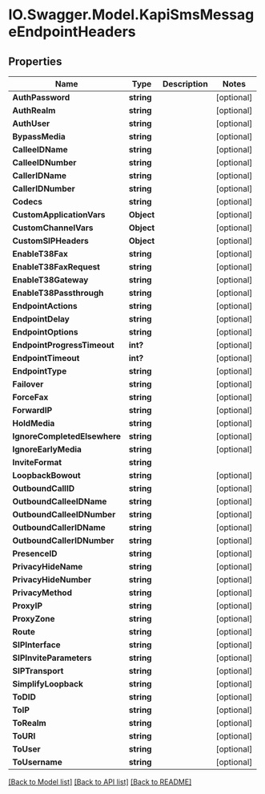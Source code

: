 # IO.Swagger.Model.KapiSmsMessageEndpointHeaders
## Properties

Name | Type | Description | Notes
------------ | ------------- | ------------- | -------------
**AuthPassword** | **string** |  | [optional] 
**AuthRealm** | **string** |  | [optional] 
**AuthUser** | **string** |  | [optional] 
**BypassMedia** | **string** |  | [optional] 
**CalleeIDName** | **string** |  | [optional] 
**CalleeIDNumber** | **string** |  | [optional] 
**CallerIDName** | **string** |  | [optional] 
**CallerIDNumber** | **string** |  | [optional] 
**Codecs** | **string** |  | [optional] 
**CustomApplicationVars** | **Object** |  | [optional] 
**CustomChannelVars** | **Object** |  | [optional] 
**CustomSIPHeaders** | **Object** |  | [optional] 
**EnableT38Fax** | **string** |  | [optional] 
**EnableT38FaxRequest** | **string** |  | [optional] 
**EnableT38Gateway** | **string** |  | [optional] 
**EnableT38Passthrough** | **string** |  | [optional] 
**EndpointActions** | **string** |  | [optional] 
**EndpointDelay** | **string** |  | [optional] 
**EndpointOptions** | **string** |  | [optional] 
**EndpointProgressTimeout** | **int?** |  | [optional] 
**EndpointTimeout** | **int?** |  | [optional] 
**EndpointType** | **string** |  | [optional] 
**Failover** | **string** |  | [optional] 
**ForceFax** | **string** |  | [optional] 
**ForwardIP** | **string** |  | [optional] 
**HoldMedia** | **string** |  | [optional] 
**IgnoreCompletedElsewhere** | **string** |  | [optional] 
**IgnoreEarlyMedia** | **string** |  | [optional] 
**InviteFormat** | **string** |  | 
**LoopbackBowout** | **string** |  | [optional] 
**OutboundCallID** | **string** |  | [optional] 
**OutboundCalleeIDName** | **string** |  | [optional] 
**OutboundCalleeIDNumber** | **string** |  | [optional] 
**OutboundCallerIDName** | **string** |  | [optional] 
**OutboundCallerIDNumber** | **string** |  | [optional] 
**PresenceID** | **string** |  | [optional] 
**PrivacyHideName** | **string** |  | [optional] 
**PrivacyHideNumber** | **string** |  | [optional] 
**PrivacyMethod** | **string** |  | [optional] 
**ProxyIP** | **string** |  | [optional] 
**ProxyZone** | **string** |  | [optional] 
**Route** | **string** |  | [optional] 
**SIPInterface** | **string** |  | [optional] 
**SIPInviteParameters** | **string** |  | [optional] 
**SIPTransport** | **string** |  | [optional] 
**SimplifyLoopback** | **string** |  | [optional] 
**ToDID** | **string** |  | [optional] 
**ToIP** | **string** |  | [optional] 
**ToRealm** | **string** |  | [optional] 
**ToURI** | **string** |  | [optional] 
**ToUser** | **string** |  | [optional] 
**ToUsername** | **string** |  | [optional] 

[[Back to Model list]](../README.md#documentation-for-models) [[Back to API list]](../README.md#documentation-for-api-endpoints) [[Back to README]](../README.md)

